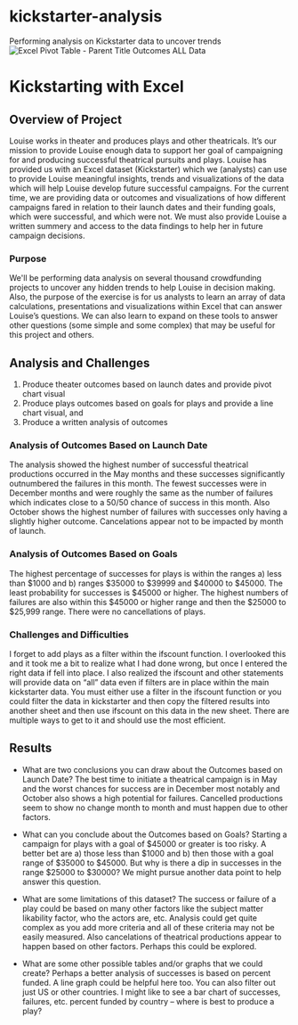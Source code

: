 # kickstarter-analysis
Performing analysis on Kickstarter data to uncover trends
![Excel Pivot Table - Parent Title Outcomes ALL Data](https://user-images.githubusercontent.com/35401581/129459871-8814602c-eacc-475a-b445-d83a6ddc1cfd.png)

# Kickstarting with Excel
## Overview of Project
Louise works in theater and produces plays and other theatricals.  It’s our mission to provide Louise enough data to support her goal of campaigning for and producing successful theatrical pursuits and plays.  Louise has provided us with an Excel dataset (Kickstarter) which we (analysts) can use to provide Louise meaningful insights, trends and visualizations of the data which will help Louise develop future successful campaigns.  For the current time, we are providing data or outcomes and visualizations of how different campaigns fared in relation to their launch dates and their funding goals, which were successful, and which were not. We must also provide Louise a written summery and access to the data findings to help her in future campaign decisions.
### Purpose
We'll be performing data analysis on several thousand crowdfunding projects to uncover any hidden trends to help Louise in decision making. Also, the purpose of the exercise is for us analysts to learn an array of data calculations, presentations and visualizations within Excel that can answer Louise’s questions.  We can also learn to expand on these tools to answer other questions (some simple and some complex) that may be useful for this project and others. 
## Analysis and Challenges
1.	Produce theater outcomes based on launch dates and provide pivot chart visual
2.	Produce plays outcomes based on goals for plays and provide a line chart visual, and
3.	Produce a written analysis of outcomes

### Analysis of Outcomes Based on Launch Date
The analysis showed the highest number of successful theatrical productions occurred in the May months and these successes significantly outnumbered the failures in this month.  The fewest successes were in December months and were roughly the same as the number of failures which indicates close to a 50/50 chance of success in this month.  Also October shows the highest number of failures with successes only having a slightly higher outcome.  Cancelations appear not to be impacted by month of launch.
### Analysis of Outcomes Based on Goals
The highest percentage of successes for plays is within the ranges a) less than $1000 and b) ranges $35000 to $39999 and $40000 to $45000.  The least probability for successes is $45000 or higher.  The highest numbers of failures are also within this $45000 or higher range and then the $25000 to $25,999 range.  There were no cancellations of plays.    
### Challenges and Difficulties
I forget to add plays as a filter within the ifscount function.  I overlooked this and it took me a bit to realize what I had done wrong, but once I entered the right data if fell into place.  I also realized the ifscount and other statements will provide data on “all” data even if filters are in place within the main kickstarter data.  You must either use a filter in the ifscount function or you could filter the data in kickstarter and then copy the filtered results into another sheet and then use ifscount on this data in the new sheet.  There are multiple ways to get to it and should use the most efficient.
## Results
-	What are two conclusions you can draw about the Outcomes based on Launch Date?  The best time to initiate a theatrical campaign is in May and the worst chances for success are in December most notably and October also shows a high potential for failures.  Cancelled productions seem to show no change month to month and must happen due to other factors.

-	What can you conclude about the Outcomes based on Goals?  Starting a campaign for plays with a goal of $45000 or greater is too risky.  A better bet are a) those less than $1000 and b) then those with a goal range of $35000 to $45000.  But why is there a dip in successes in the range $25000 to $30000?  We might pursue another data point to help answer this question.    

-	What are some limitations of this dataset? The success or failure of a play could be based on many other factors like the subject matter likability factor, who the actors are, etc.  Analysis could get quite complex as you add more criteria and all of these criteria may not be easily measured.  Also cancelations of theatrical productions appear to happen based on other factors.  Perhaps this could be explored.

-	What are some other possible tables and/or graphs that we could create?  Perhaps a better analysis of successes is based on percent funded.  A line graph could be helpful here too.  You can also filter out just US or other countries.  I might like to see a bar chart of successes, failures, etc. percent funded by country – where is best to produce a play?
